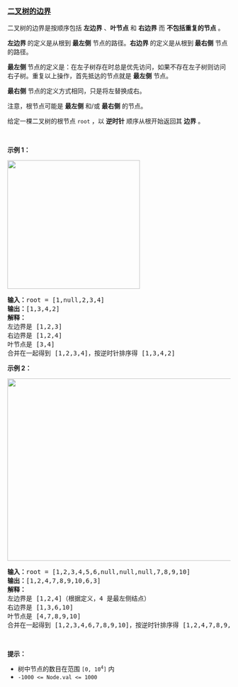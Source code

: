 ### [二叉树的边界](https://leetcode-cn.com/problems/boundary-of-binary-tree)

<p>二叉树的边界是按顺序包括 <strong>左边界</strong> 、<strong>叶节点</strong> 和 <strong>右边界</strong> 而 <strong>不包括重复的节点</strong> 。</p>

<p><strong>左边界 </strong>的定义是从根到<strong> 最左侧</strong> 节点的路径。<strong>右边界 </strong>的定义是从根到<strong> 最右侧</strong> 节点的路径。</p>

<p><strong>最左侧 </strong>节点的定义是：在左子树存在时总是优先访问，如果不存在左子树则访问右子树。重复以上操作，首先抵达的节点就是 <strong>最左侧</strong> 节点。</p>

<p><strong>最右侧</strong> 节点的定义方式相同，只是将左替换成右。</p>

<p>注意，根节点可能是 <strong>最左侧</strong> 和/或 <strong>最右侧</strong> 的节点。</p>

<p>给定一棵二叉树的根节点 <code>root</code> ，以 <strong>逆时针</strong> 顺序从根开始返回其 <strong>边界</strong> 。</p>

<p> </p>

<p><strong>示例 1：</strong></p>
<img alt="" src="https://assets.leetcode.com/uploads/2020/11/11/boundary1.jpg" style="width: 299px; height: 290px;" />
<pre>
<strong>输入：</strong>root = [1,null,2,3,4]
<strong>输出：</strong>[1,3,4,2]
<b>解释：</b>
左边界是 [1,2,3]
右边界是 [1,2,4]
叶节点是 [3,4]
合并在一起得到 [1,2,3,4]，按逆时针排序得 [1,3,4,2]
</pre>

<p><strong>示例 2：</strong></p>
<img alt="" src="https://assets.leetcode.com/uploads/2020/11/11/boundary2.jpg" style="width: 599px; height: 411px;" />
<pre>
<strong>输入：</strong>root = [1,2,3,4,5,6,null,null,null,7,8,9,10]
<strong>输出：</strong>[1,2,4,7,8,9,10,6,3]
<b>解释：</b>
左边界是 [1,2,4]（根据定义，4 是最左侧结点）
右边界是 [1,3,6,10]
叶节点是 [4,7,8,9,10]
合并在一起得到 [1,2,3,4,6,7,8,9,10]，按逆时针排序得 [1,2,4,7,8,9,10,6,3]
</pre>

<p> </p>

<p><strong>提示：</strong></p>

<ul>
	<li>树中节点的数目在范围 <code>[0, 10<sup>4</sup>]</code> 内</li>
	<li><code>-1000 <= Node.val <= 1000</code></li>
</ul>
